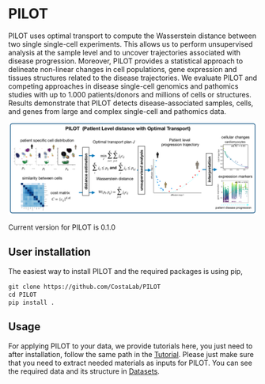# PILOT

PILOT uses optimal transport to compute the Wasserstein distance between two single single-cell experiments. This allows us to perform unsupervised analysis at the sample level and to uncover trajectories associated with disease progression. Moreover, PILOT provides a statistical approach to delineate non-linear changes in cell populations, gene expression and tissues structures related to the disease trajectories.  We evaluate PILOT and competing approaches in  disease single-cell genomics and pathomics studies with up to 1.000 patients/donors and millions of cells or structures. Results demonstrate that PILOT detects disease-associated samples, cells, and genes from large and complex single-cell and pathomics data.


![plot](./img/plot.png)


Current version for PILOT is 0.1.0

## User installation
The easiest way to install PILOT and the required packages is using pip,

```terminal
git clone https://github.com/CostaLab/PILOT
cd PILOT
pip install .
```

## Usage

For applying PILOT to your data, we provide tutorials here, you just need to after installation, follow the same path in the [Tutorial](https://github.com/CostaLab/PILOT/tree/main/Tutorial).
Please just make sure that you need to extract needed materials as inputs for PILOT.
You can see the required data and its structure in [Datasets](https://github.com/CostaLab/PILOT/tree/main/Tutorial/Datasets).


